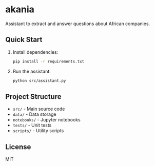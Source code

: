 # akania

Assistant to extract and answer questions about African companies.

## Quick Start

1. Install dependencies:
   ```bash
   pip install -r requirements.txt
   ```
2. Run the assistant:
   ```bash
   python src/assistant.py
   ```

## Project Structure

- `src/` - Main source code
- `data/` - Data storage
- `notebooks/` - Jupyter notebooks
- `tests/` - Unit tests
- `scripts/` - Utility scripts

## License
MIT
